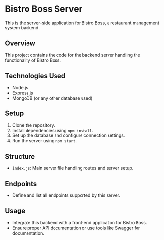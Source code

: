 # Bistro Boss Server

This is the server-side application for Bistro Boss, a restaurant management system backend.

## Overview

This project contains the code for the backend server handling the functionality of Bistro Boss.

## Technologies Used

- Node.js
- Express.js
- MongoDB (or any other database used)

## Setup

1. Clone the repository.
2. Install dependencies using `npm install`.
3. Set up the database and configure connection settings.
4. Run the server using `npm start`.

## Structure

- `index.js`: Main server file handling routes and server setup.

## Endpoints

- Define and list all endpoints supported by this server.

## Usage

- Integrate this backend with a front-end application for Bistro Boss.
- Ensure proper API documentation or use tools like Swagger for documentation.
